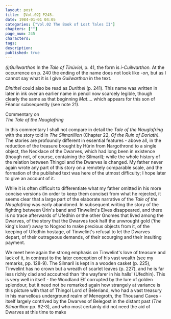 ```yaml
---
layout: post
title: 【Vol.02】P245.
date: 1984-01-01 04:05
categories: ["Vol.02 The Book of Lost Tales II"]
chapters: [""]
page_num: 245
characters: 
tags: 
description: 
published: true
---
```


<p style="text-indent: 0;">
<I>(i)Guilwarthon</I>       In the <I>Tale of Tinúviel,</I> p. 41, the form is <I>i-Cuilwarthon.</I> At the occurrence on p. 240 the ending of the name does not look like <I>-on,</I> but as I cannot say what it is I give <I>Guilwarthon</I> in the text.
</p>

<I>Dinithel</I> could also be read as <I>Durithel</I> (p. 241). This name was written in later in ink over an earlier name in pencil now scarcely legible, though clearly the same as that beginning <I>Mat</I>.... which appears for this son of Fëanor subsequently (see note 21).

Commentary on<BR><I>The Tale of the Nauglafring</I>

In this commentary I shall not compare in detail the <I>Tale of the Nauglafring</I> with the story told in <I>The Silmarillion</I> (Chapter 22, <I>Of the Ruin of Doriath).</I> The stories are profoundly different in essential features - above all, in the reduction of the treasure brought by Húrin from Nargothrond to a single object, the Necklace of the Dwarves, which had long been in existence (though not, of course, containing the Silmaril); while the whole history of the relation between Thingol and the Dwarves is changed. My father never again wrote any part of this story on a remotely comparable scale, and the formation of the published text was here of the utmost difficulty; I hope later to give an account of it.

While it is often difficult to differentiate what my father omitted in his more concise versions (in order to keep them concise) from what he rejected, it seems clear that a large part of the elaborate narrative of the <I>Tale of the Nauglafring</I> was early abandoned. In subsequent writing the story of the fighting between Úrin's band and Tinwelint's Elves disappeared, and there is no trace afterwards of Ufedhin or the other Gnomes that lived among the Dwarves, of the story that the Dwarves took half the unwrought gold (‘the king's loan’) away to Nogrod to make precious objects from it, of the keeping of Ufedhin hostage, of Tinwelint's refusal to let the Dwarves depart, of their outrageous demands, of their scourging and their insulting payment.

We meet here again the strong emphasis on Tinwelint's love of treasure and lack of it, in contrast to the later conception of his vast wealth (see my remarks, pp. 128-9). The Silmaril is kept in a wooden casket (p. 225), Tinwelint has no crown but a wreath of scarlet leaves (p. 227), and he is far less richly clad and accoutred than ‘the wayfarer in his halls' (Ufedhin). This is very well in itself - the Woodland Elf corrupted by the lure of golden splendour, but it need not be remarked again how strangely at variance is this picture with that of Thingol Lord of Beleriand, who had a vast treasury in his marvellous underground realm of Menegroth, the Thousand Caves - itself largely contrived by the Dwarves of Belegost in the distant past <I>(The Silmarillion</I> pp. 92-3), and who most certainly did not need the aid of Dwarves at this time to make

